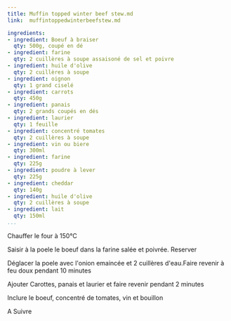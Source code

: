 ```yaml
---
title: Muffin topped winter beef stew.md
link:  muffintoppedwinterbeefstew.md

ingredients:
- ingredient: Boeuf à braiser
  qty: 500g, coupé en dé
- ingredient: farine
  qty: 2 cuillères à soupe assaisoné de sel et poivre
- ingredient: huile d'olive
  qty: 2 cuillères à soupe
- ingredient: oignon
  qty: 1 grand ciselé
- ingredient: carrots
  qty: 450g
- ingredient: panais
  qty: 2 grands coupés en dés
- ingredient: laurier
  qty: 1 feuille
- ingredient: concentré tomates
  qty: 2 cuillères à soupe
- ingredient: vin ou biere
  qty: 300ml
- ingredient: farine
  qty: 225g
- ingredient: poudre à lever
  qty: 225g
- ingredient: cheddar
  qty: 140g
- ingredient: huile d'olive
  qty: 2 cuillères à soupe
- ingredient: lait
  qty: 150ml
...
```



Chauffer le four à 150°C

Saisir à la poele le boeuf  dans la farine salée et poivrée.  Reserver

Déglacer la poele avec l'onion emaincée et 2 cuillères d'eau.Faire revenir  à feu doux pendant 10 minutes

Ajouter Carottes, panais et laurier et faire revenir pendant 2 minutes

Inclure le boeuf, concentré de tomates, vin et bouillon

A Suivre